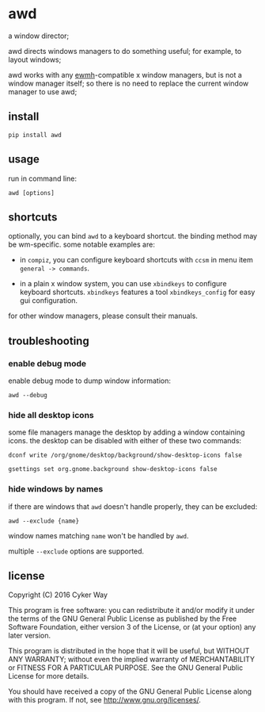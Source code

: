 # awd

a window director;

awd directs windows managers to do something useful; for example, to layout
windows;

awd works with any [ewmh][]-compatible x window managers, but is not a window
manager itself; so there is no need to replace the current window manager to use
awd;

## install

    pip install awd

## usage

run in command line:

    awd [options]

## shortcuts

optionally, you can bind `awd` to a keyboard shortcut. the binding method may
be wm-specific. some notable examples are:

-   in `compiz`, you can configure keyboard shortcuts with `ccsm` in menu item
    `general -> commands`.

-   in a plain x window system, you can use `xbindkeys` to configure keyboard
    shortcuts. `xbindkeys` features a tool `xbindkeys_config` for easy gui
    configuration.

for other window managers, please consult their manuals.

## troubleshooting

### enable debug mode

enable debug mode to dump window information:

    awd --debug

### hide all desktop icons

some file managers manage the desktop by adding a window containing icons. the
desktop can be disabled with either of these two commands:

    dconf write /org/gnome/desktop/background/show-desktop-icons false

    gsettings set org.gnome.background show-desktop-icons false

### hide windows by names

if there are windows that `awd` doesn't handle properly, they can be excluded:

    awd --exclude {name}

window names matching `name` won't be handled by `awd`.

multiple `--exclude` options are supported.

## license

Copyright (C) 2016 Cyker Way

This program is free software: you can redistribute it and/or modify
it under the terms of the GNU General Public License as published by
the Free Software Foundation, either version 3 of the License, or
(at your option) any later version.

This program is distributed in the hope that it will be useful,
but WITHOUT ANY WARRANTY; without even the implied warranty of
MERCHANTABILITY or FITNESS FOR A PARTICULAR PURPOSE.  See the
GNU General Public License for more details.

You should have received a copy of the GNU General Public License
along with this program.  If not, see <http://www.gnu.org/licenses/>.

[ewmh]: https://specifications.freedesktop.org/wm-spec/wm-spec-latest.html
[GNU General Public License v3.0]: https://www.gnu.org/licenses/gpl-3.0.txt

